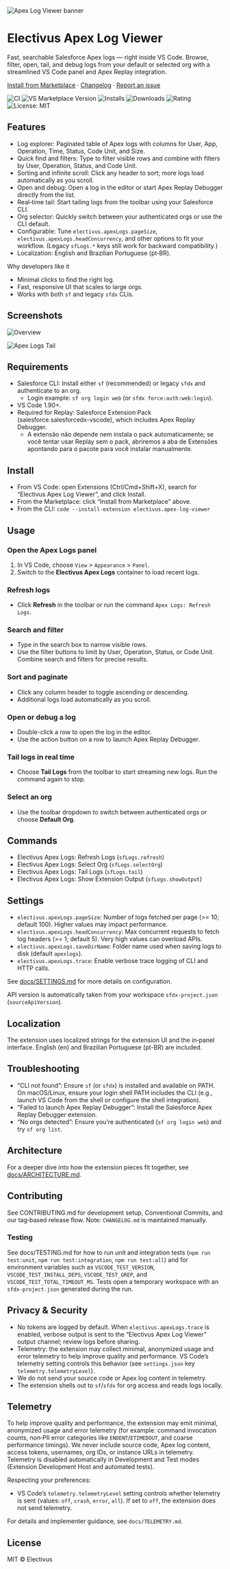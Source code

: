 ![Apex Log Viewer banner](https://raw.githubusercontent.com/Electivus/Apex-Log-Viewer/main/media/banner.png)

# Electivus Apex Log Viewer

Fast, searchable Salesforce Apex logs — right inside VS Code. Browse, filter, open, tail, and debug logs from your default or selected org with a streamlined VS Code panel and Apex Replay integration.

[Install from Marketplace](https://marketplace.visualstudio.com/items?itemName=electivus.apex-log-viewer) · [Changelog](CHANGELOG.md) · [Report an issue](https://github.com/Electivus/Apex-Log-Viewer/issues)

![CI](https://github.com/Electivus/Apex-Log-Viewer/actions/workflows/ci.yml/badge.svg?branch=main)
![VS Marketplace Version](https://img.shields.io/visual-studio-marketplace/v/electivus.apex-log-viewer?label=Marketplace)
![Installs](https://img.shields.io/visual-studio-marketplace/i/electivus.apex-log-viewer)
![Downloads](https://img.shields.io/visual-studio-marketplace/d/electivus.apex-log-viewer)
![Rating](https://img.shields.io/visual-studio-marketplace/r/electivus.apex-log-viewer)
![License: MIT](https://img.shields.io/badge/license-MIT-blue.svg)

## Features

- Log explorer: Paginated table of Apex logs with columns for User, App, Operation, Time, Status, Code Unit, and Size.
- Quick find and filters: Type to filter visible rows and combine with filters by User, Operation, Status, and Code Unit.
- Sorting and infinite scroll: Click any header to sort; more logs load automatically as you scroll.
- Open and debug: Open a log in the editor or start Apex Replay Debugger directly from the list.
- Real‑time tail: Start tailing logs from the toolbar using your Salesforce CLI.
- Org selector: Quickly switch between your authenticated orgs or use the CLI default.
- Configurable: Tune `electivus.apexLogs.pageSize`, `electivus.apexLogs.headConcurrency`, and other options to fit your workflow. (Legacy `sfLogs.*` keys still work for backward compatibility.)
- Localization: English and Brazilian Portuguese (pt‑BR).

Why developers like it

- Minimal clicks to find the right log.
- Fast, responsive UI that scales to large orgs.
- Works with both `sf` and legacy `sfdx` CLIs.

## Screenshots

![Overview](https://raw.githubusercontent.com/Electivus/Apex-Log-Viewer/main/media/docs/hero.gif)

![Apex Logs Tail](https://raw.githubusercontent.com/Electivus/Apex-Log-Viewer/main/media/docs/apex-tail-log.gif)

## Requirements

- Salesforce CLI: Install either `sf` (recommended) or legacy `sfdx` and authenticate to an org.
  - Login example: `sf org login web` (or `sfdx force:auth:web:login`).
- VS Code 1.90+.
- Required for Replay: Salesforce Extension Pack (salesforce.salesforcedx-vscode), which includes Apex Replay Debugger.
  - A extensão não depende nem instala o pack automaticamente; se você tentar usar Replay sem o pack, abriremos a aba de Extensões apontando para o pacote para você instalar manualmente.

## Install

- From VS Code: open Extensions (Ctrl/Cmd+Shift+X), search for “Electivus Apex Log Viewer”, and click Install.
- From the Marketplace: click “Install from Marketplace” above.
- From the CLI: `code --install-extension electivus.apex-log-viewer`

## Usage

### Open the Apex Logs panel

1. In VS Code, choose `View` > `Appearance` > `Panel`.
2. Switch to the **Electivus Apex Logs** container to load recent logs.

### Refresh logs

- Click **Refresh** in the toolbar or run the command `Apex Logs: Refresh Logs`.

### Search and filter

- Type in the search box to narrow visible rows.
- Use the filter buttons to limit by User, Operation, Status, or Code Unit. Combine search and filters for precise results.

### Sort and paginate

- Click any column header to toggle ascending or descending.
- Additional logs load automatically as you scroll.

### Open or debug a log

- Double-click a row to open the log in the editor.
- Use the action button on a row to launch Apex Replay Debugger.

### Tail logs in real time

- Choose **Tail Logs** from the toolbar to start streaming new logs. Run the command again to stop.

### Select an org

- Use the toolbar dropdown to switch between authenticated orgs or choose **Default Org**.

## Commands

- Electivus Apex Logs: Refresh Logs (`sfLogs.refresh`)
- Electivus Apex Logs: Select Org (`sfLogs.selectOrg`)
- Electivus Apex Logs: Tail Logs (`sfLogs.tail`)
- Electivus Apex Logs: Show Extension Output (`sfLogs.showOutput`)

## Settings

- `electivus.apexLogs.pageSize`: Number of logs fetched per page (>= 10; default 100). Higher values may impact performance.
- `electivus.apexLogs.headConcurrency`: Max concurrent requests to fetch log headers (>= 1; default 5). Very high values can overload APIs.
- `electivus.apexLogs.saveDirName`: Folder name used when saving logs to disk (default `apexlogs`).
- `electivus.apexLogs.trace`: Enable verbose trace logging of CLI and HTTP calls.

See [docs/SETTINGS.md](docs/SETTINGS.md) for more details on configuration.

API version is automatically taken from your workspace `sfdx-project.json` (`sourceApiVersion`).

## Localization

The extension uses localized strings for the extension UI and the in‑panel interface. English (en) and Brazilian Portuguese (pt-BR) are included.

## Troubleshooting

- “CLI not found”: Ensure `sf` (or `sfdx`) is installed and available on PATH. On macOS/Linux, ensure your login shell PATH includes the CLI (e.g., launch VS Code from the shell or configure the shell integration).
- “Failed to launch Apex Replay Debugger”: Install the Salesforce Apex Replay Debugger extension.
- “No orgs detected”: Ensure you’re authenticated (`sf org login web`) and try `sf org list`.

## Architecture

For a deeper dive into how the extension pieces fit together, see [docs/ARCHITECTURE.md](docs/ARCHITECTURE.md).

## Contributing

See CONTRIBUTING.md for development setup, Conventional Commits, and our tag‑based release flow. Note: `CHANGELOG.md` is maintained manually.

### Testing

See docs/TESTING.md for how to run unit and integration tests (`npm run test:unit`, `npm run test:integration`, `npm run test:all`) and for environment variables such as `VSCODE_TEST_VERSION`, `VSCODE_TEST_INSTALL_DEPS`, `VSCODE_TEST_GREP`, and `VSCODE_TEST_TOTAL_TIMEOUT_MS`. Tests open a temporary workspace with an `sfdx-project.json` generated during the run.

## Privacy & Security

- No tokens are logged by default. When `electivus.apexLogs.trace` is enabled, verbose output is sent to the “Electivus Apex Log Viewer” output channel; review logs before sharing.
- Telemetry: the extension may collect minimal, anonymized usage and error telemetry to help improve quality and performance. VS Code’s telemetry setting controls this behavior (see `settings.json` key `telemetry.telemetryLevel`).
- We do not send your source code or Apex log content in telemetry.
- The extension shells out to `sf`/`sfdx` for org access and reads logs locally.

## Telemetry

To help improve quality and performance, the extension may emit minimal, anonymized usage and error telemetry (for example: command invocation counts, non‑PII error categories like `ENOENT`/`ETIMEDOUT`, and coarse performance timings). We never include source code, Apex log content, access tokens, usernames, org IDs, or instance URLs in telemetry. Telemetry is disabled automatically in Development and Test modes (Extension Development Host and automated tests).

Respecting your preferences:
- VS Code’s `telemetry.telemetryLevel` setting controls whether telemetry is sent (values: `off`, `crash`, `error`, `all`). If set to `off`, the extension does not send telemetry.

For details and implementer guidance, see `docs/TELEMETRY.md`.

## License

MIT © Electivus
